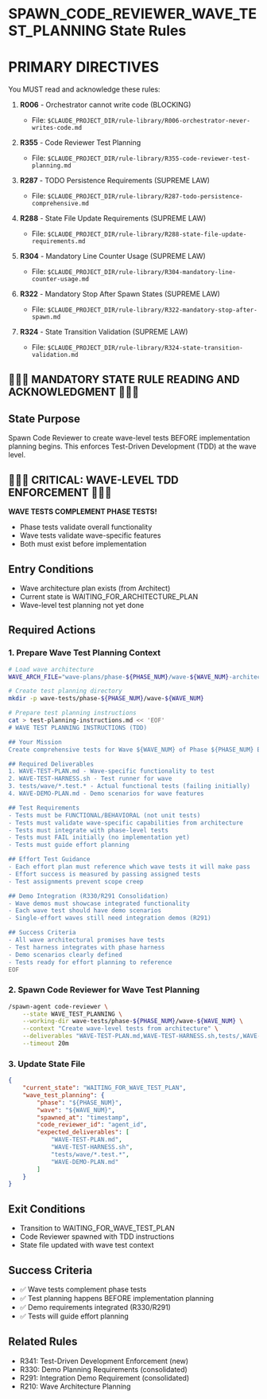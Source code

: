 # SPAWN_CODE_REVIEWER_WAVE_TEST_PLANNING State Rules

# PRIMARY DIRECTIVES

You MUST read and acknowledge these rules:

1. **R006** - Orchestrator cannot write code (BLOCKING)
   - File: `$CLAUDE_PROJECT_DIR/rule-library/R006-orchestrator-never-writes-code.md`

2. **R355** - Code Reviewer Test Planning
   - File: `$CLAUDE_PROJECT_DIR/rule-library/R355-code-reviewer-test-planning.md`

4. **R287** - TODO Persistence Requirements (SUPREME LAW)
   - File: `$CLAUDE_PROJECT_DIR/rule-library/R287-todo-persistence-comprehensive.md`

5. **R288** - State File Update Requirements (SUPREME LAW)
   - File: `$CLAUDE_PROJECT_DIR/rule-library/R288-state-file-update-requirements.md`

6. **R304** - Mandatory Line Counter Usage (SUPREME LAW)
   - File: `$CLAUDE_PROJECT_DIR/rule-library/R304-mandatory-line-counter-usage.md`

7. **R322** - Mandatory Stop After Spawn States (SUPREME LAW)
   - File: `$CLAUDE_PROJECT_DIR/rule-library/R322-mandatory-stop-after-spawn.md`

8. **R324** - State Transition Validation (SUPREME LAW)
   - File: `$CLAUDE_PROJECT_DIR/rule-library/R324-state-transition-validation.md`


## 🔴🔴🔴 MANDATORY STATE RULE READING AND ACKNOWLEDGMENT 🔴🔴🔴

## State Purpose
Spawn Code Reviewer to create wave-level tests BEFORE implementation planning begins. This enforces Test-Driven Development (TDD) at the wave level.

## 🔴🔴🔴 CRITICAL: WAVE-LEVEL TDD ENFORCEMENT 🔴🔴🔴

**WAVE TESTS COMPLEMENT PHASE TESTS!**
- Phase tests validate overall functionality
- Wave tests validate wave-specific features
- Both must exist before implementation

## Entry Conditions
- Wave architecture plan exists (from Architect)
- Current state is WAITING_FOR_ARCHITECTURE_PLAN
- Wave-level test planning not yet done

## Required Actions

### 1. Prepare Wave Test Planning Context
```bash
# Load wave architecture
WAVE_ARCH_FILE="wave-plans/phase-${PHASE_NUM}/wave-${WAVE_NUM}-architecture.md"

# Create test planning directory
mkdir -p wave-tests/phase-${PHASE_NUM}/wave-${WAVE_NUM}

# Prepare test planning instructions
cat > test-planning-instructions.md << 'EOF'
# WAVE TEST PLANNING INSTRUCTIONS (TDD)

## Your Mission
Create comprehensive tests for Wave ${WAVE_NUM} of Phase ${PHASE_NUM} BEFORE implementation begins.

## Required Deliverables
1. WAVE-TEST-PLAN.md - Wave-specific functionality to test
2. WAVE-TEST-HARNESS.sh - Test runner for wave
3. tests/wave/*.test.* - Actual functional tests (failing initially)
4. WAVE-DEMO-PLAN.md - Demo scenarios for wave features

## Test Requirements
- Tests must be FUNCTIONAL/BEHAVIORAL (not unit tests)
- Tests must validate wave-specific capabilities from architecture
- Tests must integrate with phase-level tests
- Tests must FAIL initially (no implementation yet)
- Tests must guide effort planning

## Effort Test Guidance
- Each effort plan must reference which wave tests it will make pass
- Effort success is measured by passing assigned tests
- Test assignments prevent scope creep

## Demo Integration (R330/R291 Consolidation)
- Wave demos must showcase integrated functionality
- Each wave test should have demo scenarios
- Single-effort waves still need integration demos (R291)

## Success Criteria
- All wave architectural promises have tests
- Test harness integrates with phase harness
- Demo scenarios clearly defined
- Tests ready for effort planning to reference
EOF
```

### 2. Spawn Code Reviewer for Wave Test Planning
```bash
/spawn-agent code-reviewer \
    --state WAVE_TEST_PLANNING \
    --working-dir wave-tests/phase-${PHASE_NUM}/wave-${WAVE_NUM} \
    --context "Create wave-level tests from architecture" \
    --deliverables "WAVE-TEST-PLAN.md,WAVE-TEST-HARNESS.sh,tests/,WAVE-DEMO-PLAN.md" \
    --timeout 20m
```

### 3. Update State File
```json
{
    "current_state": "WAITING_FOR_WAVE_TEST_PLAN",
    "wave_test_planning": {
        "phase": "${PHASE_NUM}",
        "wave": "${WAVE_NUM}",
        "spawned_at": "timestamp",
        "code_reviewer_id": "agent_id",
        "expected_deliverables": [
            "WAVE-TEST-PLAN.md",
            "WAVE-TEST-HARNESS.sh",
            "tests/wave/*.test.*",
            "WAVE-DEMO-PLAN.md"
        ]
    }
}
```

## Exit Conditions
- Transition to WAITING_FOR_WAVE_TEST_PLAN
- Code Reviewer spawned with TDD instructions
- State file updated with wave test context

## Success Criteria
- ✅ Wave tests complement phase tests
- ✅ Test planning happens BEFORE implementation planning
- ✅ Demo requirements integrated (R330/R291)
- ✅ Tests will guide effort planning

## Related Rules
- R341: Test-Driven Development Enforcement (new)
- R330: Demo Planning Requirements (consolidated)
- R291: Integration Demo Requirement (consolidated)
- R210: Wave Architecture Planning
